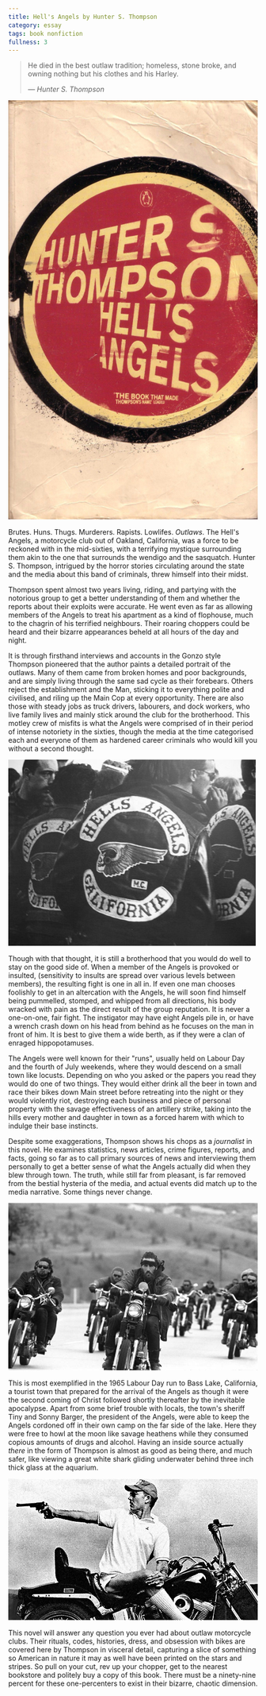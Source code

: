 ```yaml
---
title: Hell's Angels by Hunter S. Thompson
category: essay
tags: book nonfiction
fullness: 3
---
```


> He died in the best outlaw tradition; homeless, stone broke, and owning nothing but his clothes and his Harley.
>
> <cite>— Hunter S. Thompson</cite>

![Hell's Angels](/assets/hellsangels.jpg)

Brutes. Huns. Thugs. Murderers. Rapists. Lowlifes. _Outlaws_. The Hell's Angels, a motorcycle club out of Oakland, California, was a force to be reckoned with in the mid-sixties, with a terrifying mystique surrounding them akin to the one that surrounds the wendigo and the sasquatch. Hunter S. Thompson, intrigued by the horror stories circulating around the state and the media about this band of criminals, threw himself into their midst.

<!--more-->

Thompson spent almost two years living, riding, and partying with the notorious group to get a better understanding of them and whether the reports about their exploits were accurate. He went even as far as allowing members of the Angels to treat his apartment as a kind of flophouse, much to the chagrin of his terrified neighbours. Their roaring choppers could be heard and their bizarre appearances beheld at all hours of the day and night.

It is through firsthand interviews and accounts in the Gonzo style Thompson pioneered that the author paints a detailed portrait of the outlaws. Many of them came from broken homes and poor backgrounds, and are simply living through the same sad cycle as their forebears. Others reject the establishment and the Man, sticking it to everything polite and civilised, and riling up the Main Cop at every opportunity. There are also those with steady jobs as truck drivers, labourers, and dock workers, who live family lives and mainly stick around the club for the brotherhood. This motley crew of misfits is what the Angels were comprised of in their period of intense notoriety in the sixties, though the media at the time categorised each and everyone of them as hardened career criminals who would kill you without a second thought.

![Hell's Angels](/assets/hellsangels1.jpg)

Though with that thought, it is still a brotherhood that you would do well to stay on the good side of. When a member of the Angels is provoked or insulted, (sensitivity to insults are spread over various levels between members), the resulting fight is one in all in. If even one man chooses foolishly to get in an altercation with the Angels, he will soon find himself being pummelled, stomped, and whipped from all directions, his body wracked with pain as the direct result of the group reputation. It is never a one-on-one, fair fight. The instigator may have eight Angels pile in, or have a wrench crash down on his head from behind as he focuses on the man in front of him. It is best to give them a wide berth, as if they were a clan of enraged hippopotamuses.

The Angels were well known for their "runs", usually held on Labour Day and the fourth of July weekends, where they would descend on a small town like locusts. Depending on who you asked or the papers you read they would do one of two things. They would either drink all the beer in town and race their bikes down Main street before retreating into the night or they would violently riot, destroying each business and piece of personal property with the savage effectiveness of an artillery strike, taking into the hills every mother and daughter in town as a forced harem with which to indulge their base instincts.

Despite some exaggerations, Thompson shows his chops as a _journalist_ in this novel. He examines statistics, news articles, crime figures, reports, and facts, going so far as to call primary sources of news and interviewing them personally to get a better sense of what the Angels actually did when they blew through town. The truth, while still far from pleasant, is far removed from the bestial hysteria of the media, and actual events did match up to the media narrative. Some things never change.

![Hell's Angels](/assets/hellsangels2.jpg)

This is most exemplified in the 1965 Labour Day run to Bass Lake, California, a tourist town that prepared for the arrival of the Angels as though it were the second coming of Christ followed shortly thereafter by the inevitable apocalypse. Apart from some brief trouble with locals, the town's sheriff Tiny and Sonny Barger, the president of the Angels, were able to keep the Angels cordoned off in their own camp on the far side of the lake. Here they were free to howl at the moon like savage heathens while they consumed copious amounts of drugs and alcohol. Having an inside source actually _there_ in the form of Thompson is almost as good as being there, and much safer, like viewing a great white shark gliding underwater behind three inch thick glass at the aquarium.

![Hunter S. Thompson on motorbike with revolver](/assets/huntersthompsonharley.jpg)

This novel will answer any question you ever had about outlaw motorcycle clubs. Their rituals, codes, histories, dress, and obsession with bikes are covered here by Thompson in visceral detail, capturing a slice of something so American in nature it may as well have been printed on the stars and stripes. So pull on your cut, rev up your chopper, get to the nearest bookstore and politely buy a copy of this book. There must be a ninety-nine percent for these one-percenters to exist in their bizarre, chaotic dimension.
